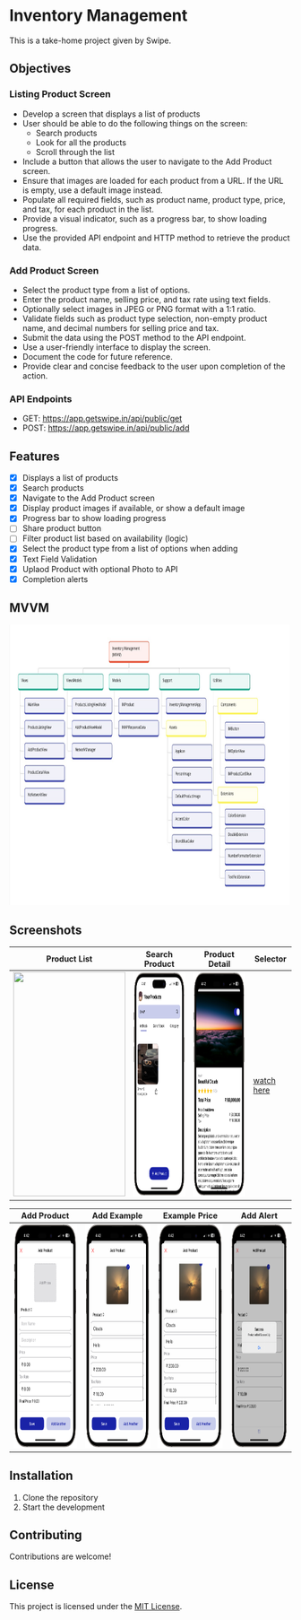 # Inventory Management

This is a take-home project given by Swipe.

## Objectives

### Listing Product Screen

- Develop a screen that displays a list of products
- User should be able to do the following things on the screen:
  - Search products
  - Look for all the products
  - Scroll through the list
- Include a button that allows the user to navigate to the Add Product screen.
- Ensure that images are loaded for each product from a URL. If the URL is empty, use a default image instead.
- Populate all required fields, such as product name, product type, price, and tax, for each product in the list.
- Provide a visual indicator, such as a progress bar, to show loading progress.
- Use the provided API endpoint and HTTP method to retrieve the product data.

### Add Product Screen

- Select the product type from a list of options.
- Enter the product name, selling price, and tax rate using text fields.
- Optionally select images in JPEG or PNG format with a 1:1 ratio.
- Validate fields such as product type selection, non-empty product name, and decimal numbers for selling price and tax.
- Submit the data using the POST method to the API endpoint.
- Use a user-friendly interface to display the screen.
- Document the code for future reference.
- Provide clear and concise feedback to the user upon completion of the action.

### API Endpoints

- GET: https://app.getswipe.in/api/public/get
- POST: https://app.getswipe.in/api/public/add

## Features

- [x] Displays a list of products
- [x] Search products
- [x] Navigate to the Add Product screen
- [x] Display product images if available, or show a default image
- [x] Progress bar to show loading progress
- [ ] Share product button
- [ ] Filter product list based on availability (logic)
- [x] Select the product type from a list of options when adding
- [x] Text Field Validation
- [x] Uplaod Product with optional Photo to API
- [x] Completion alerts

## MVVM
 <img src="https://github.com/krishmittal21/InventoryManagement/blob/main/Documentation/MVVM.jpg" width="500" height="500">

 ## Screenshots

| Product List | Search Product | Product Detail | Selector |
|---|---|---|---|
| <img src="https://github.com/krishmittal21/InventoryManagement/blob/main/Documentation/Screenshots/productlist.png" width="200" height="400"> | <img src="https://github.com/krishmittal21/InventoryManagement/blob/main/Documentation/Screenshots/search.png" width="200" height="400"> | <img src="https://github.com/krishmittal21/InventoryManagement/blob/main/Documentation/Screenshots/productdetail.png" width="200" height="400"> | [watch here](https://github.com/krishmittal21/InventoryManagement/blob/main/Documentation/Screenshots/selector.mov) |

| Add Product | Add Example | Example Price | Add Alert |
|---|---|---|---|
| <img src="https://github.com/krishmittal21/InventoryManagement/blob/main/Documentation/Screenshots/addproduct.png" width="200" height="400"> | <img src="https://github.com/krishmittal21/InventoryManagement/blob/main/Documentation/Screenshots/addproductex.png" width="200" height="400"> | <img src="https://github.com/krishmittal21/InventoryManagement/blob/main/Documentation/Screenshots/addproductextax.png" width="200" height="400"> | <img src="https://github.com/krishmittal21/InventoryManagement/blob/main/Documentation/Screenshots/alert.png" width="200" height="400"> | 

## Installation

1. Clone the repository
2. Start the development

## Contributing

Contributions are welcome! 

## License

This project is licensed under the [MIT License](LICENSE).
